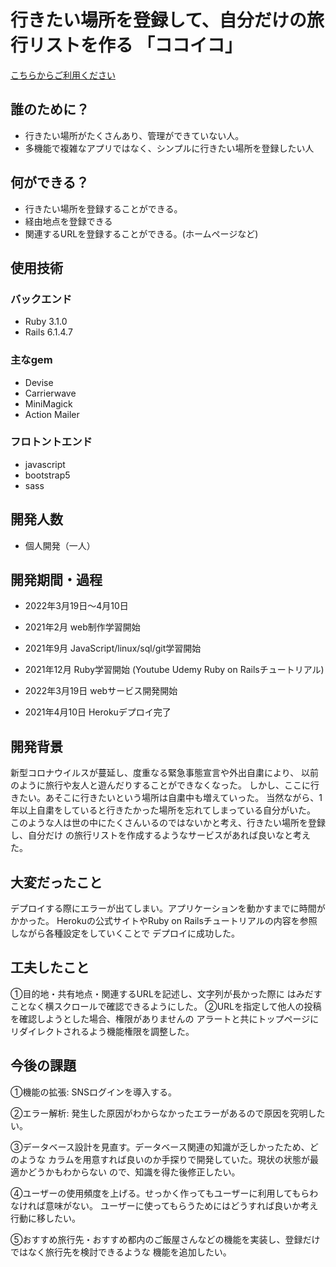 # 行きたい場所を登録して、自分だけの旅行リストを作る 「ココイコ」

[こちらからご利用ください](https://kokoiko-app.herokuapp.com/)

## 誰のために？
- 行きたい場所がたくさんあり、管理ができていない人。  
- 多機能で複雑なアプリではなく、シンプルに行きたい場所を登録したい人

## 何ができる？
- 行きたい場所を登録することができる。  
- 経由地点を登録できる  
- 関連するURLを登録することができる。(ホームページなど)

## 使用技術

### バックエンド
- Ruby 3.1.0
- Rails 6.1.4.7

### 主なgem
- Devise
- Carrierwave
- MiniMagick
- Action Mailer

### フロトントエンド
- javascript
- bootstrap5
- sass

## 開発人数
- 個人開発（一人）

## 開発期間・過程
- 2022年3月19日〜4月10日

- 2021年2月 web制作学習開始
- 2021年9月 JavaScript/linux/sql/git学習開始
- 2021年12月 Ruby学習開始 (Youtube Udemy Ruby on Railsチュートリアル)
- 2022年3月19日 webサービス開発開始
- 2021年4月10日 Herokuデプロイ完了

## 開発背景
新型コロナウイルスが蔓延し、度重なる緊急事態宣言や外出自粛により、
以前のように旅行や友人と遊んだりすることができなくなった。
しかし、ここに行きたい。あそこに行きたいという場所は自粛中も増えていった。
当然ながら、1年以上自粛をしていると行きたかった場所を忘れてしまっている自分がいた。
このような人は世の中にたくさんいるのではないかと考え、行きたい場所を登録し、自分だけ
の旅行リストを作成するようなサービスがあれば良いなと考えた。

## 大変だったこと
デプロイする際にエラーが出てしまい。アプリケーションを動かすまでに時間がかかった。
Herokuの公式サイトやRuby on Railsチュートリアルの内容を参照しながら各種設定をしていくことで
デプロイに成功した。

## 工夫したこと
①目的地・共有地点・関連するURLを記述し、文字列が長かった際に
はみだすことなく横スクロールで確認できるようにした。
②URLを指定して他人の投稿を確認しようとした場合、権限がありませんの
アラートと共にトップページにリダイレクトされるよう機能権限を調整した。

## 今後の課題
①機能の拡張: SNSログインを導入する。

②エラー解析: 発生した原因がわからなかったエラーがあるので原因を究明したい。

③データベース設計を見直す。データベース関連の知識が乏しかったため、どのような
カラムを用意すれば良いのか手探りで開発していた。現状の状態が最適かどうかもわからない
ので、知識を得た後修正したい。

④ユーザーの使用頻度を上げる。せっかく作ってもユーザーに利用してもらわなければ意味がない。
ユーザーに使ってもらうためにはどうすれば良いか考え行動に移したい。

⑤おすすめ旅行先・おすすめ都内のご飯屋さんなどの機能を実装し、登録だけではなく旅行先を検討できるような
機能を追加したい。
